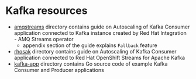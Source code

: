 # Kafka resources

- [amqstreams](amqstreams) directory contains guide on Autoscaling of Kafka Consumer application connected to Kafka instance created by Red Hat Integration - AMQ Streams operator
    - appendix section of the guide explains `Fallback` feature
- [rhosak](rhosak) directory contains guide on Autoscaling of Kafka Consumer application connected to Red Hat OpenShift Streams for Apache Kafka
- [kafka-app](kafka-app) directory contains Go source code of example Kafka Consumer and Producer applications
